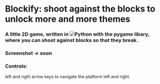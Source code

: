 # Blockify: shoot against the blocks to unlock more and more themes
### A little 2D game, written in  ![Python](https://img.shields.io/badge/python-3670A0?style=for-the-badge&logo=python&logoColor=ffdd54)  with the pygame libary, where you can shoot against blocks so that they break.

### Screenshot -> soon

### Controls:
left and right arrow keys to navigate the platform left and right.
